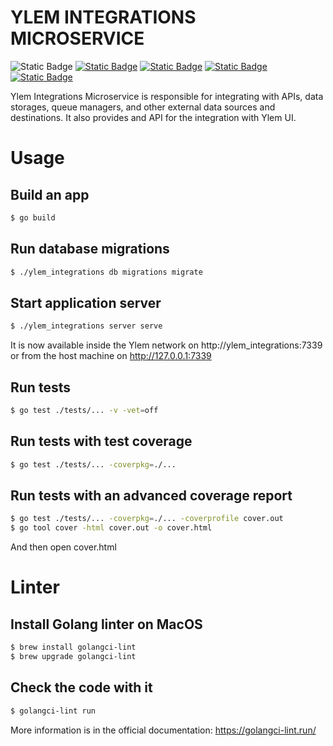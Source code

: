 # YLEM INTEGRATIONS MICROSERVICE

![Static Badge](https://img.shields.io/badge/Go-1.23-black)
<a href="https://github.com/ylem-co/ylem?tab=Apache-2.0-1-ov-file">![Static Badge](https://img.shields.io/badge/license-Apache%202.0-black)</a>
<a href="https://ylem.co" target="_blank">![Static Badge](https://img.shields.io/badge/website-ylem.co-black)</a>
<a href="https://docs.ylem.co" target="_blank">![Static Badge](https://img.shields.io/badge/documentation-docs.ylem.co-black)</a>
<a href="https://join.slack.com/t/ylem-co/shared_invite/zt-2nawzl6h0-qqJ0j7Vx_AEHfnB45xJg2Q" target="_blank">![Static Badge](https://img.shields.io/badge/community-join%20Slack-black)</a>

Ylem Integrations Microservice is responsible for integrating with APIs, data storages, queue managers, and other external data sources and destinations. It also provides and API for the integration with Ylem UI.

# Usage

## Build an app

``` bash
$ go build
```

## Run database migrations

``` bash
$ ./ylem_integrations db migrations migrate
```

## Start application server

``` bash
$ ./ylem_integrations server serve
```

It is now available inside the Ylem network on http://ylem_integrations:7339 or from the host machine on http://127.0.0.1:7339

## Run tests

``` bash
$ go test ./tests/... -v -vet=off
```

## Run tests with test coverage

``` bash
$ go test ./tests/... -coverpkg=./... 
```

## Run tests with an advanced coverage report

``` bash
$ go test ./tests/... -coverpkg=./... -coverprofile cover.out
$ go tool cover -html cover.out -o cover.html
```

And then open cover.html

# Linter

## Install Golang linter on MacOS

``` bash
$ brew install golangci-lint
$ brew upgrade golangci-lint
```

## Check the code with it

``` bash
$ golangci-lint run
```
More information is in the official documentation: https://golangci-lint.run/
